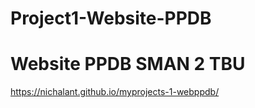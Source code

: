 # Project1-Website-PPDB
# Website PPDB SMAN 2 TBU
https://nichalant.github.io/myprojects-1-webppdb/
